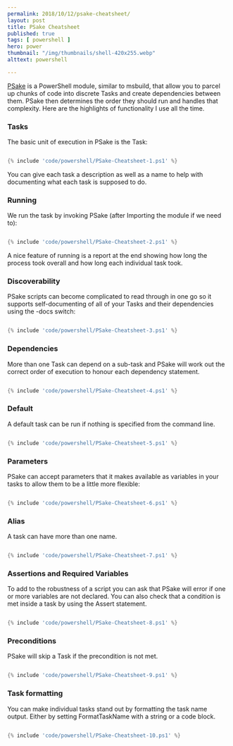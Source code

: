 ```yaml
---
permalink: 2018/10/12/psake-cheatsheet/
layout: post
title: PSake Cheatsheet
published: true 
tags: [ powershell ]
hero: power
thumbnail: "/img/thumbnails/shell-420x255.webp"
alttext: powershell

---
```


<a href="https://github.com/psake/psake/">PSake</a> is a PowerShell module, similar to msbuild, that allow you to parcel up chunks of code into discrete Tasks and 
create dependencies between them. PSake then determines the order they should run and handles that complexity. Here are the highlights of 
functionality I use all the time. 


### Tasks 

The basic unit of execution in PSake is the Task:


```powershell

{% include 'code/powershell/PSake-Cheatsheet-1.ps1' %}

```

You can give each task a description as well as a name to help with documenting what each task is supposed to do.


### Running

We run the task by invoking PSake (after Importing the module if we need to):


```powershell

{% include 'code/powershell/PSake-Cheatsheet-2.ps1' %}

```

A nice feature of running is a report at the end showing how long the process took overall and how 
long each individual task took.


### Discoverability

PSake scripts can become complicated to read through in one go so it supports self-documenting of all of 
your Tasks and their dependencies using the -docs switch:


```powershell

{% include 'code/powershell/PSake-Cheatsheet-3.ps1' %} 

```


### Dependencies 

More than one Task can depend on a sub-task and PSake will work out the correct order of 
execution to honour each dependency statement.


```powershell

{% include 'code/powershell/PSake-Cheatsheet-4.ps1' %}

```


### Default 

A default task can be run if nothing is specified from the command line. 


```powershell

{% include 'code/powershell/PSake-Cheatsheet-5.ps1' %}

```


### Parameters

PSake can accept parameters that it makes available as variables in your tasks to allow them to be a little more flexible:


```powershell

{% include 'code/powershell/PSake-Cheatsheet-6.ps1' %}

```


### Alias

A task can have more than one name. 


```powershell

{% include 'code/powershell/PSake-Cheatsheet-7.ps1' %}

```


### Assertions and Required Variables

To add to the robustness of a script you can ask that PSake will error if one or more variables are not declared. You can 
also check that a condition is met inside a task by using the Assert statement. 


```powershell

{% include 'code/powershell/PSake-Cheatsheet-8.ps1' %}

```


### Preconditions 

PSake will skip a Task if the precondition is not met. 


```powershell

{% include 'code/powershell/PSake-Cheatsheet-9.ps1' %}

```


### Task formatting

You can make individual tasks stand out by formatting the task name output. Either 
by setting FormatTaskName with a string or a code block.


```powershell

{% include 'code/powershell/PSake-Cheatsheet-10.ps1' %}

```

